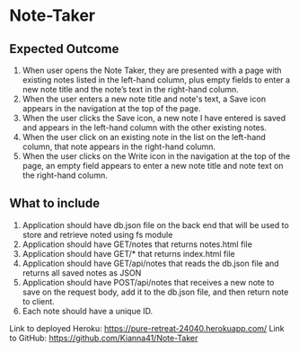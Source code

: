 # Note-Taker

## Expected Outcome

1. When user opens the Note Taker, they are presented with a page with existing notes listed in the left-hand column, plus empty fields to enter a new note title and the note’s text in the right-hand column.
2. When the user enters a new note title and note's text, a Save icon appears in the navigation at the top of the page.
3. When the user clicks the Save icon, a new note I have entered is saved and appears in the left-hand column with the other existing notes.
4. When the user click on an existing note in the list on the left-hand column, that note appears in the right-hand column.
5. When the user clicks on the Write icon in the navigation at the top of the page, an empty field appears to enter a new note title and note text on the right-hand column.

## What to include

1. Application should have db.json file on the back end that will be used to store and retrieve noted using fs module
2. Application should have GET/notes that returns notes.html file
3. Application should have GET/\* that returns index.html file
4. Application should have GET/api/notes that reads the db.json file and returns all saved notes as JSON
5. Application should have POST/api/notes that receives a new note to save on the request body, add it to the db.json file, and then return note to client.
6. Each note should have a unique ID.


Link to deployed Heroku: https://pure-retreat-24040.herokuapp.com/
Link to GitHub: https://github.com/Kianna41/Note-Taker
